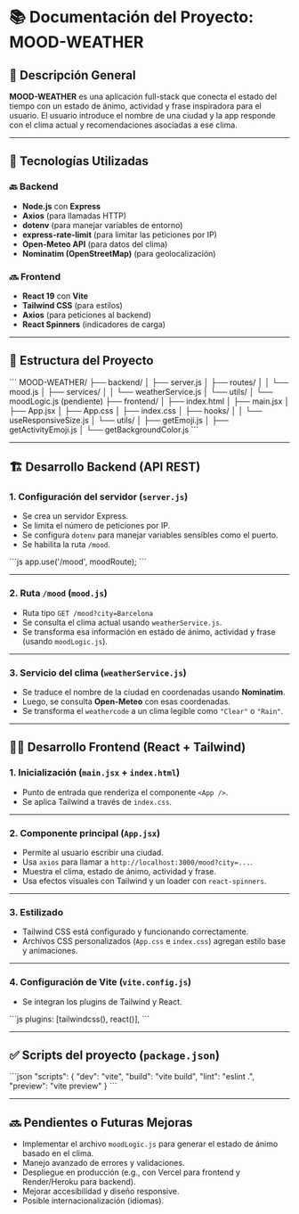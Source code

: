 # 📚 Documentación del Proyecto: MOOD-WEATHER

## 🧠 Descripción General

**MOOD-WEATHER** es una aplicación full-stack que conecta el estado del tiempo con un estado de ánimo, actividad y frase inspiradora para el usuario. El usuario introduce el nombre de una ciudad y la app responde con el clima actual y recomendaciones asociadas a ese clima.

---

## 🧩 Tecnologías Utilizadas

### 🔙 Backend
- **Node.js** con **Express**
- **Axios** (para llamadas HTTP)
- **dotenv** (para manejar variables de entorno)
- **express-rate-limit** (para limitar las peticiones por IP)
- **Open-Meteo API** (para datos del clima)
- **Nominatim (OpenStreetMap)** (para geolocalización)

### 🔜 Frontend
- **React 19** con **Vite**
- **Tailwind CSS** (para estilos)
- **Axios** (para peticiones al backend)
- **React Spinners** (indicadores de carga)

---

## 🔧 Estructura del Proyecto

\`\`\`
MOOD-WEATHER/
├── backend/
│   ├── server.js
│   ├── routes/
│   │   └── mood.js
│   ├── services/
│   │   └── weatherService.js
│   └── utils/
│       └── moodLogic.js (pendiente)
├── frontend/
│   ├── index.html
│   ├── main.jsx
│   ├── App.jsx
│   ├── App.css
│   ├── index.css
│   ├── hooks/
│   │   └── useResponsiveSize.js
│   └── utils/
│       ├── getEmoji.js
│       ├── getActivityEmoji.js
│       └── getBackgroundColor.js
\`\`\`

---

## 🏗️ Desarrollo Backend (API REST)

### 1. **Configuración del servidor (`server.js`)**
- Se crea un servidor Express.
- Se limita el número de peticiones por IP.
- Se configura `dotenv` para manejar variables sensibles como el puerto.
- Se habilita la ruta `/mood`.

\`\`\`js
app.use('/mood', moodRoute);
\`\`\`

---

### 2. **Ruta `/mood` (`mood.js`)**
- Ruta tipo `GET /mood?city=Barcelona`
- Se consulta el clima actual usando `weatherService.js`.
- Se transforma esa información en estado de ánimo, actividad y frase (usando `moodLogic.js`).

---

### 3. **Servicio del clima (`weatherService.js`)**
- Se traduce el nombre de la ciudad en coordenadas usando **Nominatim**.
- Luego, se consulta **Open-Meteo** con esas coordenadas.
- Se transforma el `weathercode` a un clima legible como `"Clear"` o `"Rain"`.

---

## 🧑‍🎨 Desarrollo Frontend (React + Tailwind)

### 1. **Inicialización (`main.jsx` + `index.html`)**
- Punto de entrada que renderiza el componente `<App />`.
- Se aplica Tailwind a través de `index.css`.

---

### 2. **Componente principal (`App.jsx`)**
- Permite al usuario escribir una ciudad.
- Usa `axios` para llamar a `http://localhost:3000/mood?city=...`.
- Muestra el clima, estado de ánimo, actividad y frase.
- Usa efectos visuales con Tailwind y un loader con `react-spinners`.

---

### 3. **Estilizado**
- Tailwind CSS está configurado y funcionando correctamente.
- Archivos CSS personalizados (`App.css` e `index.css`) agregan estilo base y animaciones.

---

### 4. **Configuración de Vite (`vite.config.js`)**
- Se integran los plugins de Tailwind y React.

\`\`\`js
plugins: [tailwindcss(), react()],
\`\`\`

---

## ✅ Scripts del proyecto (`package.json`)

\`\`\`json
"scripts": {
  "dev": "vite",
  "build": "vite build",
  "lint": "eslint .",
  "preview": "vite preview"
}
\`\`\`

---

## 🔜 Pendientes o Futuras Mejoras
- Implementar el archivo `moodLogic.js` para generar el estado de ánimo basado en el clima.
- Manejo avanzado de errores y validaciones.
- Despliegue en producción (e.g., con Vercel para frontend y Render/Heroku para backend).
- Mejorar accesibilidad y diseño responsive.
- Posible internacionalización (idiomas).

